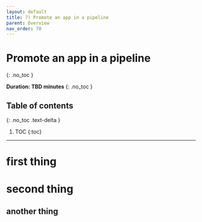 ```yaml
---
layout: default
title: 7) Promote an app in a pipeline
parent: Overview
nav_order: 70
---
```


# Promote an app in a pipeline
{: .no_toc }

**Duration: TBD minutes**
{: .no_toc }

## Table of contents
{: .no_toc .text-delta }

1. TOC
{:toc}

---

# first thing

# second thing

## another thing